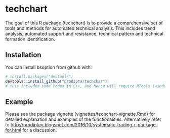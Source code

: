 # techchart

The goal of this R package (techchart) is to provide a comprehensive set of tools and methods for automated technical analysis. This includes trend analysis, automated support and resistance, technical pattern and technical formation identification.

## Installation

You can install bsoption from github with:

```R
# install.packages("devtools")
devtools::install_github("prodipta/techchar")
# this includes some codes in C++, and hence will require RTools (windows) or Xcode (Mac) and compilers/ libraries for building from source
```
## Example

Please see the package vignette (vignettes/techchart-vignette.Rmd) for detailed explanation and examples of the functionalities. Alternatively refer to <http://prodiptag.blogspot.com/2016/10/systematic-trading-r-package-for.html> for a discussion.
